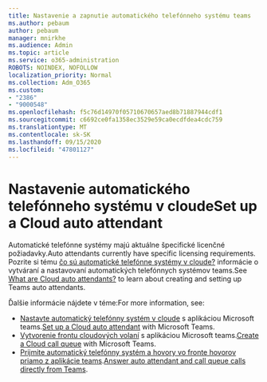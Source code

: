 ```yaml
---
title: Nastavenie a zapnutie automatického telefónneho systému teams
ms.author: pebaum
author: pebaum
manager: mnirkhe
ms.audience: Admin
ms.topic: article
ms.service: o365-administration
ROBOTS: NOINDEX, NOFOLLOW
localization_priority: Normal
ms.collection: Adm_O365
ms.custom:
- "2386"
- "9000548"
ms.openlocfilehash: f5c76d14970f05710670657aed8b71887944cdf1
ms.sourcegitcommit: c6692ce0fa1358ec3529e59ca0ecdfdea4cdc759
ms.translationtype: MT
ms.contentlocale: sk-SK
ms.lasthandoff: 09/15/2020
ms.locfileid: "47801127"
---
```

# <a name="set-up-a-cloud-auto-attendant"></a><span data-ttu-id="d44fb-102">Nastavenie automatického telefónneho systému v cloude</span><span class="sxs-lookup"><span data-stu-id="d44fb-102">Set up a Cloud auto attendant</span></span>

<span data-ttu-id="d44fb-103">Automatické telefónne systémy majú aktuálne špecifické licenčné požiadavky.</span><span class="sxs-lookup"><span data-stu-id="d44fb-103">Auto attendants currently have specific licensing requirements.</span></span> <span data-ttu-id="d44fb-104">Pozrite si tému [čo sú automatické telefónne systémy v cloude?](https://docs.microsoft.com/microsoftteams/what-are-phone-system-auto-attendants) informácie o vytváraní a nastavovaní automatických telefónnych systémov teams.</span><span class="sxs-lookup"><span data-stu-id="d44fb-104">See [What are Cloud auto attendants?](https://docs.microsoft.com/microsoftteams/what-are-phone-system-auto-attendants) to learn about creating and setting up Teams auto attendants.</span></span> 

<span data-ttu-id="d44fb-105">Ďalšie informácie nájdete v téme:</span><span class="sxs-lookup"><span data-stu-id="d44fb-105">For more information, see:</span></span>

- <span data-ttu-id="d44fb-106">[Nastavte automatický telefónny systém v cloude](https://docs.microsoft.com/microsoftteams/create-a-phone-system-auto-attendant) s aplikáciou Microsoft teams.</span><span class="sxs-lookup"><span data-stu-id="d44fb-106">[Set up a Cloud auto attendant](https://docs.microsoft.com/microsoftteams/create-a-phone-system-auto-attendant) with Microsoft Teams.</span></span> 
- <span data-ttu-id="d44fb-107">[Vytvorenie frontu cloudových volaní](https://docs.microsoft.com/microsoftteams/create-a-phone-system-call-queue) s aplikáciou Microsoft teams.</span><span class="sxs-lookup"><span data-stu-id="d44fb-107">[Create a Cloud call queue](https://docs.microsoft.com/microsoftteams/create-a-phone-system-call-queue) with Microsoft Teams.</span></span> 
- <span data-ttu-id="d44fb-108">[Prijmite automatický telefónny systém a hovory vo fronte hovorov priamo z aplikácie teams](https://docs.microsoft.com/microsoftteams/answer-auto-attendant-and-call-queue-calls).</span><span class="sxs-lookup"><span data-stu-id="d44fb-108">[Answer auto attendant and call queue calls directly from Teams](https://docs.microsoft.com/microsoftteams/answer-auto-attendant-and-call-queue-calls).</span></span> 
